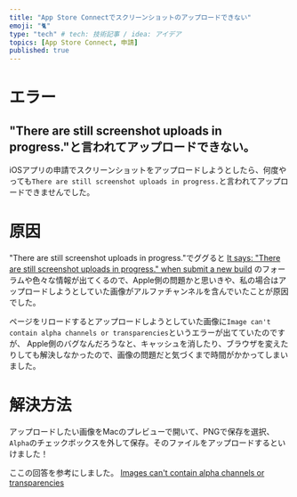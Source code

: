 ```yaml
---
title: "App Store Connectでスクリーンショットのアップロードできない"
emoji: "🐈"
type: "tech" # tech: 技術記事 / idea: アイデア
topics: [App Store Connect, 申請]
published: true
---
```


# エラー
## "There are still screenshot uploads in progress."と言われてアップロードできない。

iOSアプリの申請でスクリーンショットをアップロードしようとしたら、何度やっても`There are still screenshot uploads in progress.`と言われてアップロードできませんでした。

# 原因

"There are still screenshot uploads in progress."でググると
[It says: "There are still screenshot uploads in progress." when submit a new build](https://forums.developer.apple.com/forums/thread/649241)
のフォーラムや色々な情報が出てくるので、Apple側の問題かと思いきや、私の場合はアップロードしようとしていた画像がアルファチャンネルを含んでいたことが原因でした。

ページをリロードするとアップロードしようとしていた画像に`Image can't contain alpha channels or transparencies`というエラーが出てていたのですが、
Apple側のバグなんだろうなと、キャッシュを消したり、ブラウザを変えたりしても解決しなかったので、画像の問題だと気づくまで時間がかかってしまいました。


# 解決方法

アップロードしたい画像をMacのプレビューで開いて、PNGで保存を選択、`Alpha`のチェックボックスを外して保存。そのファイルをアップロードするといけました！

ここの回答を参考にしました。
[Images can't contain alpha channels or transparencies](https://stackoverflow.com/questions/25681869/images-cant-contain-alpha-channels-or-transparencies)






